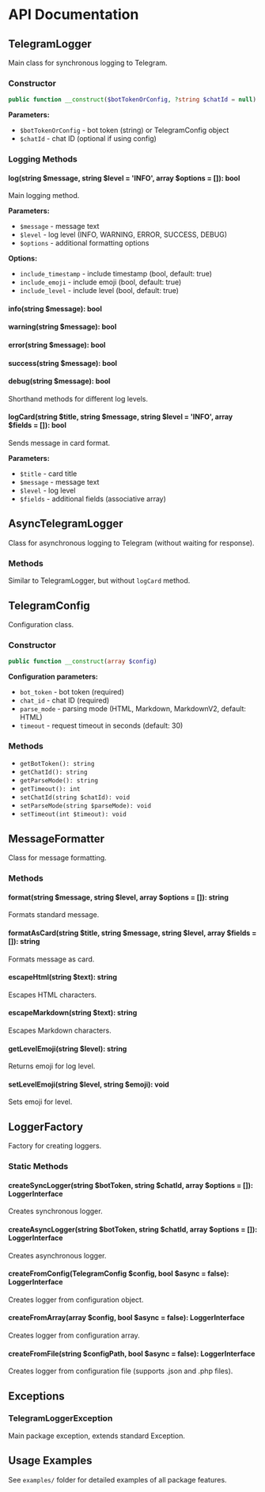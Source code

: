 # API Documentation

## TelegramLogger

Main class for synchronous logging to Telegram.

### Constructor

```php
public function __construct($botTokenOrConfig, ?string $chatId = null)
```

**Parameters:**
- `$botTokenOrConfig` - bot token (string) or TelegramConfig object
- `$chatId` - chat ID (optional if using config)

### Logging Methods

#### log(string $message, string $level = 'INFO', array $options = []): bool

Main logging method.

**Parameters:**
- `$message` - message text
- `$level` - log level (INFO, WARNING, ERROR, SUCCESS, DEBUG)
- `$options` - additional formatting options

**Options:**
- `include_timestamp` - include timestamp (bool, default: true)
- `include_emoji` - include emoji (bool, default: true)
- `include_level` - include level (bool, default: true)

#### info(string $message): bool
#### warning(string $message): bool
#### error(string $message): bool
#### success(string $message): bool
#### debug(string $message): bool

Shorthand methods for different log levels.

#### logCard(string $title, string $message, string $level = 'INFO', array $fields = []): bool

Sends message in card format.

**Parameters:**
- `$title` - card title
- `$message` - message text
- `$level` - log level
- `$fields` - additional fields (associative array)

## AsyncTelegramLogger

Class for asynchronous logging to Telegram (without waiting for response).

### Methods

Similar to TelegramLogger, but without `logCard` method.

## TelegramConfig

Configuration class.

### Constructor

```php
public function __construct(array $config)
```

**Configuration parameters:**
- `bot_token` - bot token (required)
- `chat_id` - chat ID (required)
- `parse_mode` - parsing mode (HTML, Markdown, MarkdownV2, default: HTML)
- `timeout` - request timeout in seconds (default: 30)

### Methods

- `getBotToken(): string`
- `getChatId(): string`
- `getParseMode(): string`
- `getTimeout(): int`
- `setChatId(string $chatId): void`
- `setParseMode(string $parseMode): void`
- `setTimeout(int $timeout): void`

## MessageFormatter

Class for message formatting.

### Methods

#### format(string $message, string $level, array $options = []): string

Formats standard message.

#### formatAsCard(string $title, string $message, string $level, array $fields = []): string

Formats message as card.

#### escapeHtml(string $text): string

Escapes HTML characters.

#### escapeMarkdown(string $text): string

Escapes Markdown characters.

#### getLevelEmoji(string $level): string

Returns emoji for log level.

#### setLevelEmoji(string $level, string $emoji): void

Sets emoji for level.

## LoggerFactory

Factory for creating loggers.

### Static Methods

#### createSyncLogger(string $botToken, string $chatId, array $options = []): LoggerInterface

Creates synchronous logger.

#### createAsyncLogger(string $botToken, string $chatId, array $options = []): LoggerInterface

Creates asynchronous logger.

#### createFromConfig(TelegramConfig $config, bool $async = false): LoggerInterface

Creates logger from configuration object.

#### createFromArray(array $config, bool $async = false): LoggerInterface

Creates logger from configuration array.

#### createFromFile(string $configPath, bool $async = false): LoggerInterface

Creates logger from configuration file (supports .json and .php files).

## Exceptions

### TelegramLoggerException

Main package exception, extends standard Exception.

## Usage Examples

See `examples/` folder for detailed examples of all package features.
